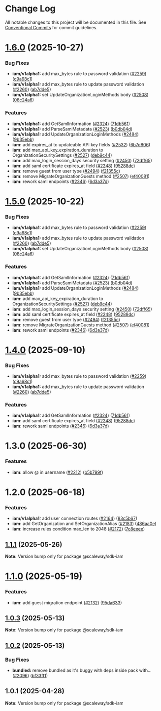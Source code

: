 # Change Log

All notable changes to this project will be documented in this file.
See [Conventional Commits](https://conventionalcommits.org) for commit guidelines.

# [1.6.0](https://github.com/scaleway/scaleway-sdk-js/compare/@scaleway/sdk-iam@1.3.0...@scaleway/sdk-iam@1.6.0) (2025-10-27)

### Bug Fixes

- **iam/v1alpha1:** add max_bytes rule to password validation ([#2259](https://github.com/scaleway/scaleway-sdk-js/issues/2259)) ([c9a68c1](https://github.com/scaleway/scaleway-sdk-js/commit/c9a68c13fa69f50182e301da89efe95165a4477f))
- **iam/v1alpha1:** add max_bytes rule to update password validation ([#2260](https://github.com/scaleway/scaleway-sdk-js/issues/2260)) ([ab7dde5](https://github.com/scaleway/scaleway-sdk-js/commit/ab7dde5289593fc942b2558185a311f35764d15e))
- **iam/v1alpha1:** set UpdateOrganizationLoginMethods body ([#2508](https://github.com/scaleway/scaleway-sdk-js/issues/2508)) ([08c24a6](https://github.com/scaleway/scaleway-sdk-js/commit/08c24a64096de5c596f251919cc2f3780f38554c))

### Features

- **iam/v1alpha1:** add GetSamlInformation ([#2324](https://github.com/scaleway/scaleway-sdk-js/issues/2324)) ([71db561](https://github.com/scaleway/scaleway-sdk-js/commit/71db5612a9d20b18c97932831c2cddf12ebcccc3))
- **iam/v1alpha1:** add ParseSamlMetadata ([#2523](https://github.com/scaleway/scaleway-sdk-js/issues/2523)) ([b0db04d](https://github.com/scaleway/scaleway-sdk-js/commit/b0db04de8017560b9897b0a4bc3b598cebcc756e))
- **iam/v1alpha1:** add UpdateOrganizationLoginMethods ([#2484](https://github.com/scaleway/scaleway-sdk-js/issues/2484)) ([9b35ebb](https://github.com/scaleway/scaleway-sdk-js/commit/9b35ebbefe6e9edc6ad6f32885db5373079f7fff))
- **iam:** add expires_at to updateable API key fields ([#2532](https://github.com/scaleway/scaleway-sdk-js/issues/2532)) ([6b7d806](https://github.com/scaleway/scaleway-sdk-js/commit/6b7d806b150889d13a44186a37685dde83689d3a))
- **iam:** add max_api_key_expiration_duration to OrganizationSecuritySettings ([#2527](https://github.com/scaleway/scaleway-sdk-js/issues/2527)) ([deb9c44](https://github.com/scaleway/scaleway-sdk-js/commit/deb9c4413f5db5570f6af51c88af5763f533f1af))
- **iam:** add max_login_session_days security setting ([#2450](https://github.com/scaleway/scaleway-sdk-js/issues/2450)) ([72dff65](https://github.com/scaleway/scaleway-sdk-js/commit/72dff65c03d7fbd71f03d6e36cbe78f9e098a210))
- **iam:** add saml certificate expires_at field ([#2248](https://github.com/scaleway/scaleway-sdk-js/issues/2248)) ([95288dc](https://github.com/scaleway/scaleway-sdk-js/commit/95288dc74cc591026533ace8189a198f531305e1))
- **iam:** remove guest from user type ([#2494](https://github.com/scaleway/scaleway-sdk-js/issues/2494)) ([f21355c](https://github.com/scaleway/scaleway-sdk-js/commit/f21355c92a8ca675af3c894877d0754224b88e4d))
- **iam:** remove MigrateOrganizationGuests method ([#2507](https://github.com/scaleway/scaleway-sdk-js/issues/2507)) ([ef40081](https://github.com/scaleway/scaleway-sdk-js/commit/ef4008131343cd6bab1f5e20dbba8616688b89ee))
- **iam:** rework saml endpoints ([#2346](https://github.com/scaleway/scaleway-sdk-js/issues/2346)) ([6d3a37d](https://github.com/scaleway/scaleway-sdk-js/commit/6d3a37dfcf4731df4546827ea73d60f55147eb22))

# [1.5.0](https://github.com/scaleway/scaleway-sdk-js/compare/@scaleway/sdk-iam@1.3.0...@scaleway/sdk-iam@1.5.0) (2025-10-22)

### Bug Fixes

- **iam/v1alpha1:** add max_bytes rule to password validation ([#2259](https://github.com/scaleway/scaleway-sdk-js/issues/2259)) ([c9a68c1](https://github.com/scaleway/scaleway-sdk-js/commit/c9a68c13fa69f50182e301da89efe95165a4477f))
- **iam/v1alpha1:** add max_bytes rule to update password validation ([#2260](https://github.com/scaleway/scaleway-sdk-js/issues/2260)) ([ab7dde5](https://github.com/scaleway/scaleway-sdk-js/commit/ab7dde5289593fc942b2558185a311f35764d15e))
- **iam/v1alpha1:** set UpdateOrganizationLoginMethods body ([#2508](https://github.com/scaleway/scaleway-sdk-js/issues/2508)) ([08c24a6](https://github.com/scaleway/scaleway-sdk-js/commit/08c24a64096de5c596f251919cc2f3780f38554c))

### Features

- **iam/v1alpha1:** add GetSamlInformation ([#2324](https://github.com/scaleway/scaleway-sdk-js/issues/2324)) ([71db561](https://github.com/scaleway/scaleway-sdk-js/commit/71db5612a9d20b18c97932831c2cddf12ebcccc3))
- **iam/v1alpha1:** add ParseSamlMetadata ([#2523](https://github.com/scaleway/scaleway-sdk-js/issues/2523)) ([b0db04d](https://github.com/scaleway/scaleway-sdk-js/commit/b0db04de8017560b9897b0a4bc3b598cebcc756e))
- **iam/v1alpha1:** add UpdateOrganizationLoginMethods ([#2484](https://github.com/scaleway/scaleway-sdk-js/issues/2484)) ([9b35ebb](https://github.com/scaleway/scaleway-sdk-js/commit/9b35ebbefe6e9edc6ad6f32885db5373079f7fff))
- **iam:** add max_api_key_expiration_duration to OrganizationSecuritySettings ([#2527](https://github.com/scaleway/scaleway-sdk-js/issues/2527)) ([deb9c44](https://github.com/scaleway/scaleway-sdk-js/commit/deb9c4413f5db5570f6af51c88af5763f533f1af))
- **iam:** add max_login_session_days security setting ([#2450](https://github.com/scaleway/scaleway-sdk-js/issues/2450)) ([72dff65](https://github.com/scaleway/scaleway-sdk-js/commit/72dff65c03d7fbd71f03d6e36cbe78f9e098a210))
- **iam:** add saml certificate expires_at field ([#2248](https://github.com/scaleway/scaleway-sdk-js/issues/2248)) ([95288dc](https://github.com/scaleway/scaleway-sdk-js/commit/95288dc74cc591026533ace8189a198f531305e1))
- **iam:** remove guest from user type ([#2494](https://github.com/scaleway/scaleway-sdk-js/issues/2494)) ([f21355c](https://github.com/scaleway/scaleway-sdk-js/commit/f21355c92a8ca675af3c894877d0754224b88e4d))
- **iam:** remove MigrateOrganizationGuests method ([#2507](https://github.com/scaleway/scaleway-sdk-js/issues/2507)) ([ef40081](https://github.com/scaleway/scaleway-sdk-js/commit/ef4008131343cd6bab1f5e20dbba8616688b89ee))
- **iam:** rework saml endpoints ([#2346](https://github.com/scaleway/scaleway-sdk-js/issues/2346)) ([6d3a37d](https://github.com/scaleway/scaleway-sdk-js/commit/6d3a37dfcf4731df4546827ea73d60f55147eb22))

# [1.4.0](https://github.com/scaleway/scaleway-sdk-js/compare/@scaleway/sdk-iam@1.3.0...@scaleway/sdk-iam@1.4.0) (2025-09-10)

### Bug Fixes

- **iam/v1alpha1:** add max_bytes rule to password validation ([#2259](https://github.com/scaleway/scaleway-sdk-js/issues/2259)) ([c9a68c1](https://github.com/scaleway/scaleway-sdk-js/commit/c9a68c13fa69f50182e301da89efe95165a4477f))
- **iam/v1alpha1:** add max_bytes rule to update password validation ([#2260](https://github.com/scaleway/scaleway-sdk-js/issues/2260)) ([ab7dde5](https://github.com/scaleway/scaleway-sdk-js/commit/ab7dde5289593fc942b2558185a311f35764d15e))

### Features

- **iam/v1alpha1:** add GetSamlInformation ([#2324](https://github.com/scaleway/scaleway-sdk-js/issues/2324)) ([71db561](https://github.com/scaleway/scaleway-sdk-js/commit/71db5612a9d20b18c97932831c2cddf12ebcccc3))
- **iam:** add saml certificate expires_at field ([#2248](https://github.com/scaleway/scaleway-sdk-js/issues/2248)) ([95288dc](https://github.com/scaleway/scaleway-sdk-js/commit/95288dc74cc591026533ace8189a198f531305e1))
- **iam:** rework saml endpoints ([#2346](https://github.com/scaleway/scaleway-sdk-js/issues/2346)) ([6d3a37d](https://github.com/scaleway/scaleway-sdk-js/commit/6d3a37dfcf4731df4546827ea73d60f55147eb22))

# 1.3.0 (2025-06-30)

### Features

- **iam:** allow @ in username ([#2212](https://github.com/scaleway/scaleway-sdk-js/issues/2212)) ([b5b799f](https://github.com/scaleway/scaleway-sdk-js/commit/b5b799f074734a5adb9f80b458d7d9297779af3b))

# 1.2.0 (2025-06-18)

### Features

- **iam/v1alpha1:** add user connection routes ([#2164](https://github.com/scaleway/scaleway-sdk-js/issues/2164)) ([83c5b67](https://github.com/scaleway/scaleway-sdk-js/commit/83c5b67c89c37fb2c0b131abb38987e288f1d0dc))
- **iam:** add GetOrganization and SetOrganizationAlias ([#2183](https://github.com/scaleway/scaleway-sdk-js/issues/2183)) ([486aa0e](https://github.com/scaleway/scaleway-sdk-js/commit/486aa0edc08ab8a56e480611dc9c7da6b99b2668))
- **iam:** increase rules condition max_len to 2048 ([#2172](https://github.com/scaleway/scaleway-sdk-js/issues/2172)) ([7c8eeee](https://github.com/scaleway/scaleway-sdk-js/commit/7c8eeeeb5bc94ff0d115b7322f40ce4a48839df8))

## [1.1.1](https://github.com/scaleway/scaleway-sdk-js/compare/@scaleway/sdk-iam@1.1.0...@scaleway/sdk-iam@1.1.1) (2025-05-26)

**Note:** Version bump only for package @scaleway/sdk-iam

# [1.1.0](https://github.com/scaleway/scaleway-sdk-js/compare/@scaleway/sdk-iam@1.0.3...@scaleway/sdk-iam@1.1.0) (2025-05-19)

### Features

- **iam:** add guest migration endpoint ([#2132](https://github.com/scaleway/scaleway-sdk-js/issues/2132)) ([95da633](https://github.com/scaleway/scaleway-sdk-js/commit/95da6339fd169635dc54f26d409705a47777ccc6))

## [1.0.3](https://github.com/scaleway/scaleway-sdk-js/compare/@scaleway/sdk-iam@1.0.2...@scaleway/sdk-iam@1.0.3) (2025-05-13)

**Note:** Version bump only for package @scaleway/sdk-iam

## [1.0.2](https://github.com/scaleway/scaleway-sdk-js/compare/@scaleway/sdk-iam@1.0.1...@scaleway/sdk-iam@1.0.2) (2025-05-13)

### Bug Fixes

- **bundled:** remove bundled as it's buggy with deps inside pack with… ([#2096](https://github.com/scaleway/scaleway-sdk-js/issues/2096)) ([bf33ff1](https://github.com/scaleway/scaleway-sdk-js/commit/bf33ff1f9cdd951add94817dac27239c86ef5437))

## 1.0.1 (2025-04-28)

**Note:** Version bump only for package @scaleway/sdk-iam
